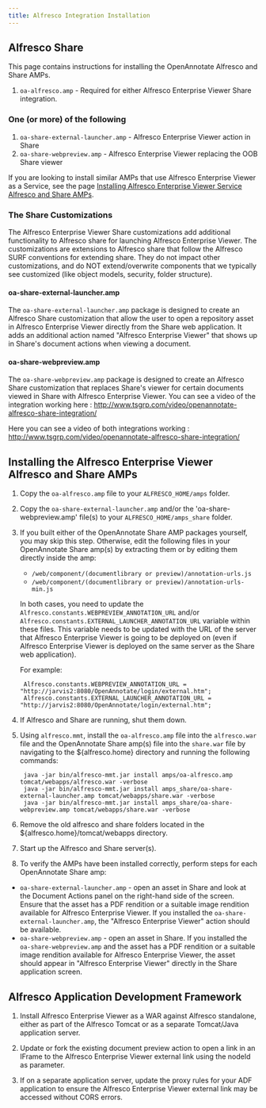 ```yaml
---
title: Alfresco Integration Installation
---
```


## Alfresco Share

This page contains instructions for installing the OpenAnnotate Alfresco and Share AMPs.

1. `oa-alfresco.amp` - Required for either Alfresco Enterprise Viewer Share integration.

### One (or more) of the following

1. `oa-share-external-launcher.amp` - Alfresco Enterprise Viewer action in Share
1. `oa-share-webpreview.amp` - Alfresco Enterprise Viewer replacing the OOB Share viewer

If you are looking to install similar AMPs that use Alfresco Enterprise Viewer as a Service, see the page [Installing Alfresco Enterprise Viewer Service Alfresco and Share AMPs](https://github.com/tsgrp/OpenAnnotate/wiki/Installing-OpenAnnotate-Service-Alfresco-and-Share-AMPs).

### The Share Customizations

The Alfresco Enterprise Viewer Share customizations add additional functionality to Alfresco share for launching Alfresco Enterprise Viewer. The customizations are extensions to Alfresco share that follow the Alfresco SURF conventions for extending share. They do not impact other customizations, and do NOT extend/overwrite components that we typically see customized (like object models, security, folder structure).

#### oa-share-external-launcher.amp

The `oa-share-external-launcher.amp` package is designed to create an Alfresco Share customization that allow the user to open a repository asset in Alfresco Enterprise Viewer directly from the Share web application. It adds an additional action named "Alfresco Enterprise Viewer" that shows up in Share's document actions when viewing a document.

#### oa-share-webpreview.amp

The `oa-share-webpreview.amp` package is designed to create an Alfresco Share customization that replaces Share's viewer for certain documents viewed in Share with Alfresco Enterprise Viewer.  You can see a video of the integration working here : <http://www.tsgrp.com/video/openannotate-alfresco-share-integration/>

Here you can see a video of both integrations working : <http://www.tsgrp.com/video/openannotate-alfresco-share-integration/>

## Installing the Alfresco Enterprise Viewer Alfresco and Share AMPs

1. Copy the `oa-alfresco.amp` file to your `ALFRESCO_HOME/amps` folder.

1. Copy the `oa-share-external-launcher.amp` and/or the 'oa-share-webpreview.amp' file(s) to your `ALFRESCO_HOME/amps_share` folder.

1. If you built either of the OpenAnnotate Share AMP packages yourself, you may skip this step. Otherwise, edit the following files in your OpenAnnotate Share amp(s) by extracting them or by editing them directly inside the amp:

    - `/web/component/(documentlibrary or preview)/annotation-urls.js`
    - `/web/component/(documentlibrary or preview)/annotation-urls-min.js`

    In both cases, you need to update the `Alfresco.constants.WEBPREVIEW_ANNOTATION_URL` and/or `Alfresco.constants.EXTERNAL_LAUNCHER_ANNOTATION_URL` variable within these files. This variable needs to be updated with the URL of the server that Alfresco Enterprise Viewer is going to be deployed on (even if Alfresco Enterprise Viewer is deployed on the same server as the Share web application).

    For example:

        Alfresco.constants.WEBPREVIEW_ANNOTATION_URL = "http://jarvis2:8080/OpenAnnotate/login/external.htm";
        Alfresco.constants.EXTERNAL_LAUNCHER_ANNOTATION_URL = "http://jarvis2:8080/OpenAnnotate/login/external.htm";

1. If Alfresco and Share are running, shut them down.

1. Using `alfresco.mmt`, install the `oa-alfresco.amp` file into the `alfresco.war` file and the OpenAnnotate Share amp(s) file into the `share.war` file by navigating to the ${alfresco.home} directory and running the following commands:

        java -jar bin/alfresco-mmt.jar install amps/oa-alfresco.amp tomcat/webapps/alfresco.war -verbose
        java -jar bin/alfresco-mmt.jar install amps_share/oa-share-external-launcher.amp tomcat/webapps/share.war -verbose
        java -jar bin/alfresco-mmt.jar install amps_share/oa-share-webpreview.amp tomcat/webapps/share.war -verbose

1. Remove the old alfresco and share folders located in the ${alfresco.home}/tomcat/webapps directory.

1. Start up the Alfresco and Share server(s).

1. To verify the AMPs have been installed correctly, perform steps for each OpenAnnotate Share amp:

- `oa-share-external-launcher.amp` - open an asset in Share and look at the Document Actions panel on the right-hand side of the screen. Ensure that the asset has a PDF rendition or a suitable image rendition available for Alfresco Enterprise Viewer. If you installed the `oa-share-external-launcher.amp`, the "Alfresco Enterprise Viewer" action should be available.  
- `oa-share-webpreview.amp` - open an asset in Share. If you installed the `oa-share-webpreview.amp` and the asset has a PDF rendition or a suitable image rendition available for Alfresco Enterprise Viewer, the asset should appear in "Alfresco Enterprise Viewer" directly in the Share application screen.

## Alfresco Application Development Framework

1. Install Alfresco Enterprise Viewer as a WAR against Alfresco standalone, either as part of the Alfresco Tomcat or as a separate Tomcat/Java application server.

1. Update or fork the existing document preview action to open a link in an IFrame to the Alfresco Enterprise Viewer external link using the nodeId as parameter.

1. If on a separate application server, update the proxy rules for your ADF application to ensure the Alfresco Enterprise Viewer external link may be accessed without CORS errors.
